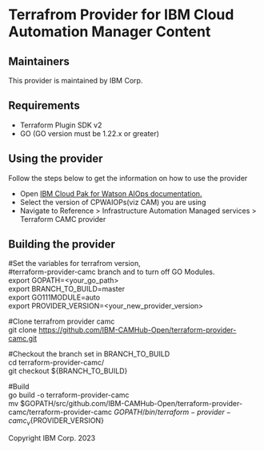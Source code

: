 # Terrafrom Provider for IBM Cloud Automation Manager Content

## Maintainers

This provider is maintained by IBM Corp. 

## Requirements

- Terraform Plugin SDK v2
- GO (GO version must be 1.22.x or greater)

## Using the provider

Follow the steps below to get the information on how to use the provider

* Open [IBM Cloud Pak for Watson AIOps documentation.](https://www.ibm.com/docs/en/cloud-paks/cloud-pak-watson-aiops)
* Select the version of CPWAIOPs(viz CAM) you are using 
* Navigate to  Reference > Infrastructure Automation Managed services > Terraform CAMC provider

## Building the provider

  #Set the variables for terrafrom version,   
  #terraform-provider-camc branch and to turn off GO Modules.  
  export GOPATH=<your_go_path>  
  export BRANCH_TO_BUILD=master  
  export GO111MODULE=auto  
  export PROVIDER_VERSION=<your_new_provider_version>
      
  #Clone terrafrom provider camc  
  git clone https://github.com/IBM-CAMHub-Open/terraform-provider-camc.git  
  
  #Checkout the branch set in BRANCH_TO_BUILD  
  cd terraform-provider-camc/   
  git checkout ${BRANCH_TO_BUILD}  
    
  #Build  
  go build -o terraform-provider-camc  
  mv $GOPATH/src/github.com/IBM-CAMHub-Open/terraform-provider-camc/terraform-provider-camc $GOPATH/bin/terraform-provider-camc_v${PROVIDER_VERSION}

Copyright IBM Corp. 2023
